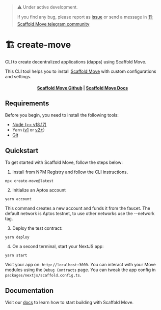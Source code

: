 > ⚠️ Under active development.
>
> If you find any bug, please report as [issue](https://github.com/arjanjohan/create-move/issues) or send a message in [🏗 Scaffold Move telegram community](https://t.me/+lOn2MJawQlc1YjA8)

# 🏗 create-move

CLI to create decentralized applications (dapps) using Scaffold Move.

This CLI tool helps you to install [Scaffold Move](https://github.com/arjanjohan/scaffold-move) with custom configurations and settings.

<h4 align="center">
  <a href="https://github.com/arjanjohan/scaffold-move">Scaffold Move Github</a> |
  <a href="https://scaffold-move-docs.vercel.app/">Scaffold Move Docs</a>
</h4>

## Requirements

Before you begin, you need to install the following tools:

- [Node (>= v18.17)](https://nodejs.org/en/download/)
- Yarn ([v1](https://classic.yarnpkg.com/en/docs/install/) or [v2+](https://yarnpkg.com/getting-started/install))
- [Git](https://git-scm.com/downloads)

## Quickstart

To get started with Scaffold Move, follow the steps below:

1. Install from NPM Registry and follow the CLI instructions.

```
npx create-move@latest
```
2. Initialize an Aptos account

```
yarn account
```

This command creates a new account and funds it from the faucet. The default network is Aptos testnet, to use other networks use the --network tag.

3. Deploy the test contract:

```
yarn deploy
```

4. On a second terminal, start your NextJS app:

```
yarn start
```

Visit your app on: `http://localhost:3000`. You can interact with your Move modules using the `Debug Contracts` page. You can tweak the app config in `packages/nextjs/scaffold.config.ts`.

## Documentation

Visit our [docs](https://scaffold-move-docs.vercel.app/) to learn how to start building with Scaffold Move.